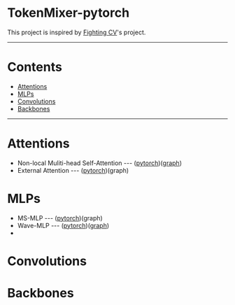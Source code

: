 # TokenMixer-pytorch

This project is inspired by [Fighting CV](https://github.com/xmu-xiaoma666/External-Attention-pytorch)'s project. 



***

# Contents

- [Attentions](#attentions)
- [MLPs](#mlps)
- [Convolutions](#convolutions)
- [Backbones](#backbones)



***

# Attentions

* Non-local Muliti-head Self-Attention --- ([pytorch](https://github.com/DoranLyong/TokenMixer-pytorch/blob/main/model/attention/non-local_MHSA.py))([graph](https://github.com/DoranLyong/TokenMixer-pytorch/blob/main/model/ComputationGraph_imgs/attention/non-local_MHSA.png))
* External Attention --- ([pytorch](https://github.com/DoranLyong/TokenMixer-pytorch/blob/main/model/attention/External_Attention.py))(graph)

# MLPs

* MS-MLP --- ([pytorch](https://github.com/DoranLyong/TokenMixer-pytorch/blob/main/model/mlp/MS-MLP.py))(graph)
* Wave-MLP --- ([pytorch](https://github.com/DoranLyong/TokenMixer-pytorch/blob/main/model/mlp/wave-MLP.py))([graph](https://github.com/DoranLyong/TokenMixer-pytorch/blob/main/model/ComputationGraph_imgs/MLP/wave-MLP.png))
* 

# Convolutions



# Backbones 

